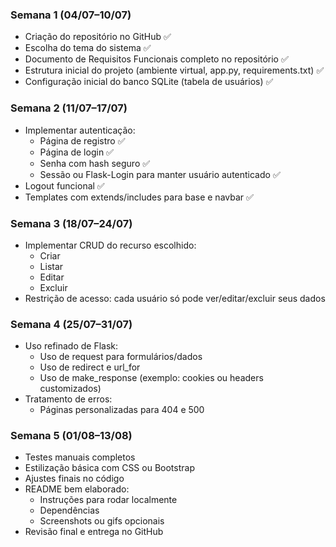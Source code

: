 ### Semana 1 (04/07–10/07)
- Criação do repositório no GitHub ✅
- Escolha do tema do sistema ✅
- Documento de Requisitos Funcionais completo no repositório ✅
- Estrutura inicial do projeto (ambiente virtual, app.py, requirements.txt) ✅
- Configuração inicial do banco SQLite (tabela de usuários) ✅


### Semana 2 (11/07–17/07)
- Implementar autenticação:
    - Página de registro ✅
    - Página de login ✅
    - Senha com hash seguro ✅
    - Sessão ou Flask-Login para manter usuário autenticado ✅
- Logout funcional ✅
- Templates com extends/includes para base e navbar ✅


### Semana 3 (18/07–24/07)
- Implementar CRUD do recurso escolhido:
    - Criar
    - Listar
    - Editar
    - Excluir
- Restrição de acesso: cada usuário só pode ver/editar/excluir seus dados


### Semana 4 (25/07–31/07)
- Uso refinado de Flask:
    - Uso de request para formulários/dados
    - Uso de redirect e url_for
    - Uso de make_response (exemplo: cookies ou headers customizados)
- Tratamento de erros:
    - Páginas personalizadas para 404 e 500


### Semana 5 (01/08–13/08)
- Testes manuais completos
- Estilização básica com CSS ou Bootstrap
- Ajustes finais no código
- README bem elaborado:
    - Instruções para rodar localmente
    - Dependências
    - Screenshots ou gifs opcionais
- Revisão final e entrega no GitHub